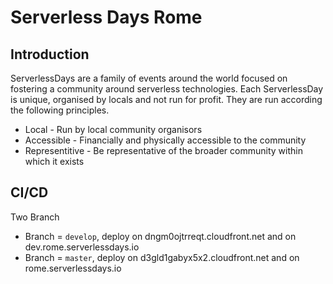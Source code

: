 # Serverless Days Rome

## Introduction

ServerlessDays are a family of events around the world focused on fostering a community around serverless technologies.
Each ServerlessDay is unique, organised by locals and not run for profit. They are run according the following principles.
- Local - Run by local community organisors
- Accessible - Financially and physically accessible to the community
- Representitive - Be representative of the broader community within which it exists

## CI/CD
Two Branch
- Branch = `develop`, deploy on dngm0ojtrreqt.cloudfront.net and on dev.rome.serverlessdays.io
- Branch = `master`, deploy on d3gld1gabyx5x2.cloudfront.net and on rome.serverlessdays.io
